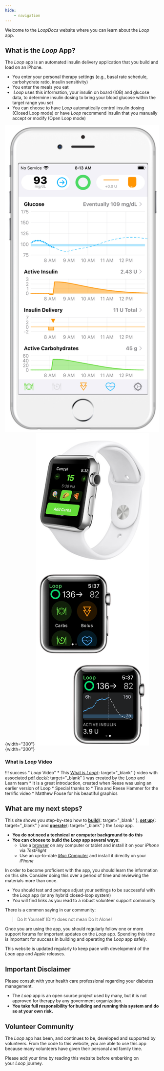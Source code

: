 ```yaml
---
hide:
    - navigation
---
```


Welcome to the *LoopDocs* website where you can learn about the *Loop* app.

## What is the *Loop* App?

The *Loop* app is an automated insulin delivery application that you build and load on an iPhone.

* You enter your personal therapy settings (e.g., basal rate schedule, carbohydrate ratio, insulin sensitivity)
* You enter the meals you eat
* &nbsp;_<span translate="no">Loop</span>_&nbsp;uses this information, your insulin on board (IOB) and glucose data, to determine insulin dosing to bring your blood glucose within the target range you set
* You can choose to have&nbsp;_<span translate="no">Loop</span>_&nbsp;automatically control insulin dosing (Closed Loop mode) or have&nbsp;_<span translate="no">Loop</span>_&nbsp;recommend insulin that you manually accept or modify (Open Loop mode)

![Loop main display on phone](img/phone-loop-3.svg){width="300"}
![Loop watch screen on watch](img/watch-loop-3.svg){width="200"}

### What is&nbsp;_<span translate="no">Loop</span>_&nbsp;Video

!!! success "&nbsp;_<span translate="no">Loop</span>_&nbsp;Video"
    * This [What is&nbsp;_<span translate="no">Loop</span>_](https://youtu.be/64qhgnmkyAE){: target="_blank" } video with associated [pdf deck](http://www.loopandlearn.org/wp-content/uploads/2021/05/What-is-Loop.pdf){: target="_blank" } was created by the&nbsp;<span translate="no">Loop and Learn</span>&nbsp;team
    * It is a great introduction, created when Reese was using an earlier version of Loop
    * Special thanks to 
        * Tina and Reese Hammer for the terrific video
        * Matthew Fouse for his beautiful graphics

## What are my next steps?

This site shows you step-by-step how to [**build**](intro/requirements.md){: target="_blank" }, [**set up**](loop-3/loop-3-overview.md){: target="_blank" } and [**operate**](operation/loop/open-loop.md){: target="_blank" } the *Loop* app.

* **You do not need a technical or computer background to do this**
* **You can choose to build the *Loop* app several ways:**
    * Use a [browser](gh-actions/gh-overview.md) on any computer or tablet and install it on your *iPhone* via *TestFlight*
    * Use an up-to-date [*Mac* Computer](build/overview.md) and install it directly on your *iPhone*

In order to become proficient with the app, you should learn the information on this site. Consider doing this over a period of time and reviewing the materials more than once.

* You should test and perhaps adjust your settings to be successful with the *Loop* app (or any hybrid closed-loop system)
* You will find links as you read to a robust volunteer support community

There is a common saying in our community:

> Do It Yourself (DIY) does not mean Do It Alone!

Once you are using the app, you should regularly follow one or more support forums for important updates on the *Loop* app. Spending this time is important for success in building and operating the *Loop* app safely.

This website is updated regularly to keep pace with development of the *Loop* app and *Apple* releases.

## Important Disclaimer

Please consult with your health care professional regarding your diabetes management.

* The *Loop* app is an open source project used by many, but it is not approved for therapy by any government organization.
* **You take full responsibility for building and running this system and do so at your own risk.**

## Volunteer Community

The *Loop* app has been, and continues to be, developed and supported by volunteers. From the code to this website, you are able to use this app because many volunteers have given their personal and family time.

Please add your time by reading this website before embarking on your&nbsp;_<span translate="no">Loop</span>_&nbsp;journey.

